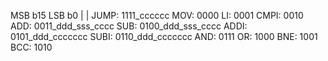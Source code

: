 MSB b15                 LSB b0
        |             |
JUMP:   1111_cccccc
MOV:    0000
LI:     0001
CMPI:   0010
ADD:    0011_ddd_sss_cccc
SUB:    0100_ddd_sss_cccc
ADDI:   0101_ddd_ccccccc
SUBI:   0110_ddd_ccccccc
AND:    0111
OR:     1000
BNE:    1001
BCC:    1010